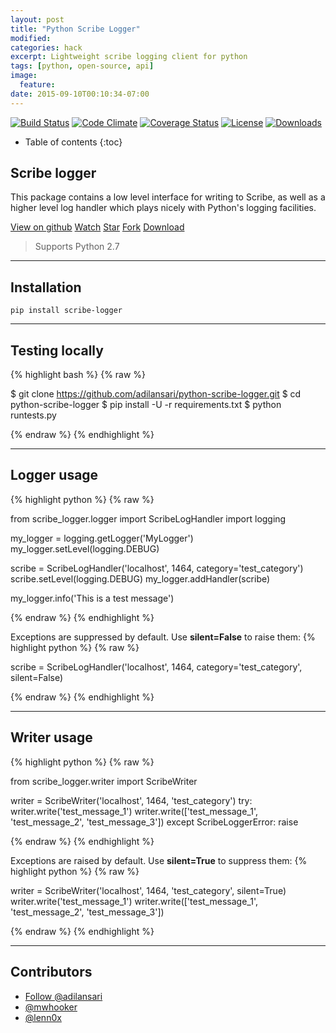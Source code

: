 ```yaml
---
layout: post
title: "Python Scribe Logger"
modified:
categories: hack
excerpt: Lightweight scribe logging client for python
tags: [python, open-source, api]
image:
  feature:
date: 2015-09-10T00:10:34-07:00
---
```


[![Build
Status](https://travis-ci.org/adilansari/python-scribe-logger.svg?branch=master)](https://travis-ci.org/adilansari/python-scribe-logger)
[![Code
Climate](https://codeclimate.com/github/adilansari/python-scribe-logger/badges/gpa.svg)](https://codeclimate.com/github/adilansari/python-scribe-logger)
[![Coverage
Status](https://coveralls.io/repos/adilansari/python-scribe-logger/badge.svg?branch=master)](https://coveralls.io/r/adilansari/python-scribe-logger?branch=master)
[![License](https://img.shields.io/github/license/adilansari/python-scribe-logger.svg)](https://github.com/adilansari/python-scribe-logger/blob/master/LICENSE.mkd)
[![Downloads](https://img.shields.io/pypi/dm/scribe_logger.svg)](https://pypi.python.org/pypi/scribe_logger/)

* Table of contents
{:toc}

## Scribe logger

This package contains a low level interface for writing to Scribe, as
well as a higher level log handler which plays nicely with Python's
logging facilities.

<!-- Place this tag where you want the button to render. -->
<a class="github-button" data-style="mega" href="https://github.com/adilansari/python-scribe-logger" >View on github</a>
<a class="github-button" href="https://github.com/adilansari/python-scribe-logger" data-icon="octicon-eye" data-style="mega" data-count-href="/adilansari/python-scribe-logger/watchers" data-count-api="/repos/adilansari/python-scribe-logger#subscribers_count" data-count-aria-label="# watchers on GitHub" aria-label="Watch adilansari/python-scribe-logger on GitHub">Watch</a>
<a class="github-button" href="https://github.com/adilansari/python-scribe-logger" data-icon="octicon-star" data-style="mega" data-count-href="/adilansari/python-scribe-logger/stargazers" data-count-api="/repos/adilansari/python-scribe-logger#stargazers_count" data-count-aria-label="# stargazers on GitHub" aria-label="Star adilansari/python-scribe-logger on GitHub">Star</a>
<a class="github-button" href="https://github.com/adilansari/python-scribe-logger/fork" data-icon="octicon-repo-forked" data-style="mega" data-count-href="/adilansari/python-scribe-logger/network" data-count-api="/repos/adilansari/python-scribe-logger#forks_count" data-count-aria-label="# forks on GitHub" aria-label="Fork adilansari/python-scribe-logger on GitHub">Fork</a>
<a class="github-button" href="https://github.com/adilansari/python-scribe-logger/archive/master.zip" data-icon="octicon-cloud-download" data-style="mega" aria-label="Download adilansari/python-scribe-logger on GitHub">Download</a>

> Supports Python 2.7

---

## Installation

`pip install scribe-logger`

---

## Testing locally

{% highlight bash %}
{% raw %}

$ git clone https://github.com/adilansari/python-scribe-logger.git
$ cd python-scribe-logger
$ pip install -U -r requirements.txt
$ python runtests.py

{% endraw %}
{% endhighlight %}

---

## Logger usage

{% highlight python %}
{% raw %}

from scribe_logger.logger import ScribeLogHandler
import logging

my_logger = logging.getLogger('MyLogger')
my_logger.setLevel(logging.DEBUG)

scribe = ScribeLogHandler('localhost', 1464, category='test_category')
scribe.setLevel(logging.DEBUG)
my_logger.addHandler(scribe)

my_logger.info('This is a test message')

{% endraw %}
{% endhighlight %}

Exceptions are suppressed by default. Use **silent=False** to raise
them:
{% highlight python %}
{% raw %}

scribe = ScribeLogHandler('localhost', 1464, category='test_category', silent=False)

{% endraw %}
{% endhighlight %}

---

## Writer usage

{% highlight python %}
{% raw %}

from scribe_logger.writer import ScribeWriter

writer = ScribeWriter('localhost', 1464, 'test_category')
try:
    writer.write('test_message_1')
    writer.write(['test_message_1', 'test_message_2', 'test_message_3'])
except ScribeLoggerError:
    raise

{% endraw %}
{% endhighlight %}

Exceptions are raised by default. Use **silent=True** to suppress
them:
{% highlight python %}
{% raw %}

writer = ScribeWriter('localhost', 1464, 'test_category', silent=True)
writer.write('test_message_1')
writer.write(['test_message_1', 'test_message_2', 'test_message_3'])

{% endraw %}
{% endhighlight %}

---

## Contributors
- <a class="github-button" href="https://github.com/adilansari" data-style="mega" data-count-href="/adilansari/followers" data-count-api="/users/adilansari#followers" data-count-aria-label="# followers on GitHub" aria-label="Follow @adilansari on GitHub">Follow @adilansari</a>
- [@mwhooker](https://github.com/mwhooker)
- [@lenn0x](https://github.com/lenn0x)
<!-- Place this tag right after the last button or just before your close body tag. -->
<script async defer id="github-bjs" src="https://buttons.github.io/buttons.js"></script>

